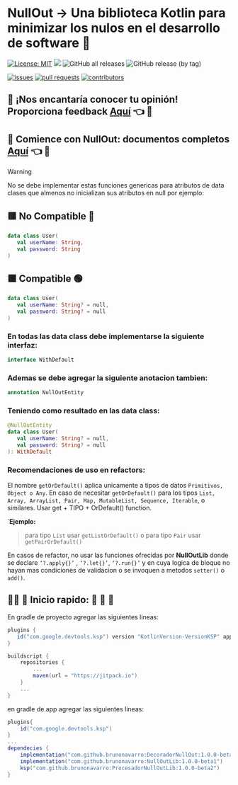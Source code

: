 # NullOut -> Una biblioteca Kotlin para minimizar los nulos en el desarrollo de software :pushpin:

[![License: MIT](https://img.shields.io/badge/License-MIT-yellow.svg)](https://opensource.org/licenses/MIT)
[![](https://jitpack.io/v/brunonavarro/NullOutLib.svg)](https://jitpack.io/#brunonavarro/NullOutLib)
![GitHub all releases](https://img.shields.io/github/downloads/brunonavarro/NullOutLib/total)
![GitHub release (by tag)](https://img.shields.io/github/downloads/brunonavarro/NullOutLib/1.0.0-beta1/total)


[![issues](https://img.shields.io/github/issues/brunonavarro/NullOutLib?style=for-the-badge)](https://github.com/brunonavarro/NullOutLib/issues)
[![pull requests](https://img.shields.io/github/issues-pr/brunonavarro/NullOutLib?style=for-the-badge)](https://github.com/brunonavarro/NullOutLib/pulls)
[![contributors](https://img.shields.io/github/contributors/brunonavarro/NullOutLib?style=for-the-badge)](https://github.com/brunonavarro/NullOutLib/graphs/contributors)

## :loudspeaker: **¡Nos encantaría conocer tu opinión! Proporciona feedback [Aquí](https://github.com/brunonavarro/NullOutLib/issues/new?assignees=brunonavarro&labels=feedback&projects=&template=feedback-libreria-NullOutLib.md&title=%5BFEEDBACK%5D)** :point_left: :loudspeaker:


## :blue_book: **Comience con NullOut: documentos completos [Aquí](https://brunonavarro.github.io/NullOutLib/docs/es/)** :point_left: :blue_book:

> [!warning]
> No se debe implementar estas funciones genericas para atributos de data clases que almenos no inicializan sus atributos en null por ejemplo:
> 
> ## 🟥 No Compatible 🔴
> ```kotlin
> data class User(
>    val userName: String,
>    val password: String
> )
> ```
> ## 🟩 Compatible 🟢
> ```kotlin
> data class User(
>    val userName: String? = null,
>    val password: String? = null
> )
> ```
> ### En todas las data class debe implementarse la siguiente interfaz:
> ```kotlin
> interface WithDefault
> ```
> ### Ademas se debe agregar la siguiente anotacion tambien:
> ```kotlin
> annotation NullOutEntity
> ```
> ### Teniendo como resultado en las data class:
> ```kotlin
> @NullOutEntity
> data class User(
>    val userName: String? = null,
>    val password: String? = null
> ): WithDefault
> ```
> ### Recomendaciones de uso en refactors:
> El nombre `getOrDefault()` aplica unicamente a tipos de datos `Primitivos, Object o Any`. En caso de necesitar `getOrDefault()` para los tipos `List, Array, ArrayList, Pair, Map, MutableList, Sequence, Iterable`, o similares. Usar get + TIPO + OrDefault() function.
> 
> ´**Ejemplo:**
>
> >	para tipo `List` usar `getListOrDefault()` o para tipo `Pair` usar `getPairOrDefault()`
>
> En casos de refactor, no usar las funciones ofrecidas por **NullOutLib** donde se declare `‘?.apply{}’` , `‘?.let{}’`, `‘?.run{}’` y en cuya logica de bloque no hayan mas condiciones de validacion o se invoquen a metodos `setter()` o `add()`.

## 👨‍💻 :pill: Inicio rapido: :rocket: :rocket: :rocket:

En gradle de proyecto agregar las siguientes lineas:

```gradle
plugins {
   id("com.google.devtools.ksp") version "KotlinVersion-VersionKSP" apply false
}

buildscript {
    repositories {
        ...
        maven(url = "https://jitpack.io")
    }
    ...
}
```

en gradle de app agregar las siguientes lineas:

```gradle
plugins{
	id("com.google.devtools.ksp")
}
...
dependecies {
	implementation("com.github.brunonavarro:DecoradorNullOut:1.0.0-beta5")
	implementation("com.github.brunonavarro:NullOutLib:1.0.0-beta1")
	ksp("com.github.brunonavarro:ProcesadorNullOutLib:1.0.0-beta2")
}
```







